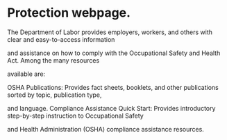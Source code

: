 # Protection webpage.

The Department of Labor provides employers, workers, and others with clear and easy-to-access information

and assistance on how to comply with the Occupational Safety and Health Act. Among the many resources

available are:

OSHA Publications: Provides fact sheets, booklets, and other publications sorted by topic, publication type,

and language. Compliance Assistance Quick Start: Provides introductory step-by-step instruction to Occupational Safety

and Health Administration (OSHA) compliance assistance resources.